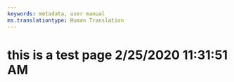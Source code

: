 ```yaml
---
keywords: metadata, user manual
ms.translationtype: Human Translation
---
```

# this is a test page 2/25/2020 11:31:51 AM